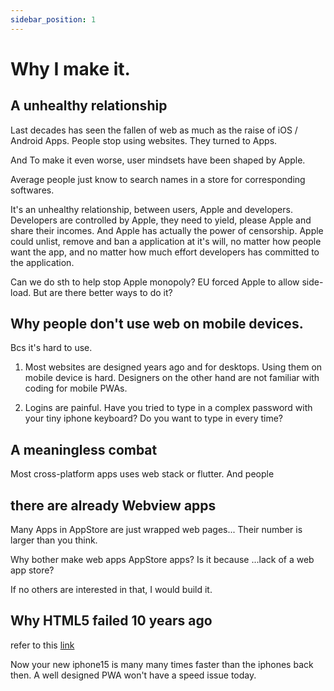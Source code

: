 ```yaml
---
sidebar_position: 1
---
```


# Why I make it.

## A unhealthy relationship

Last decades has seen the fallen of web as much as the raise of iOS / Android Apps. People stop using websites. They turned to Apps. 

And To make it even worse, user mindsets have been shaped by Apple. 

Average people just know to search names in a store for corresponding softwares.

It's an unhealthy relationship, between users, Apple and developers. Developers are controlled by Apple, they need to yield, please Apple and share their incomes. And Apple has actually the power of censorship. Apple could unlist, remove and ban a application at it's will, no matter how people want the app, and no matter how much effort developers has committed to the application.

Can we do sth to help stop Apple monopoly? EU forced Apple to allow side-load. But are there better ways to do it?

## Why people don't use web on mobile devices.

Bcs it's hard to use.

1. Most websites are designed years ago and for desktops. Using them on mobile device is hard. Designers on the other hand are not familiar with coding for mobile PWAs.

2. Logins are painful. Have you tried to type in a complex password with your tiny iphone keyboard? Do you want to type in every time? 

## A meaningless combat

Most cross-platform apps uses web stack or flutter. And people

## there are already Webview apps

Many Apps in AppStore are just wrapped web pages... Their number is larger than you think. 

Why bother make web apps AppStore apps? Is it because ...lack of a web app store?

If no others are interested in that, I would build it.

## Why HTML5 failed 10 years ago

refer to this [link](https://www.theverge.com/2012/8/23/3262782/facebook-for-ios-native-app)

Now your new iphone15 is many many times faster than the iphones back then. A well designed PWA won't have a speed issue today.

##